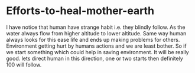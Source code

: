 # Efforts-to-heal-mother-earth
I have notice that human have strange habit i.e. they blindly follow. As the water always flow from higher altitude to lower altitude. Same way human always looks for this ease life and ends up making problems for others. Environment getting hurt by humans actions and we are least bother. So if we start something which could help in saving environment. It will be really good. lets direct human in this direction, one or two starts then definitely 100 will follow. 
